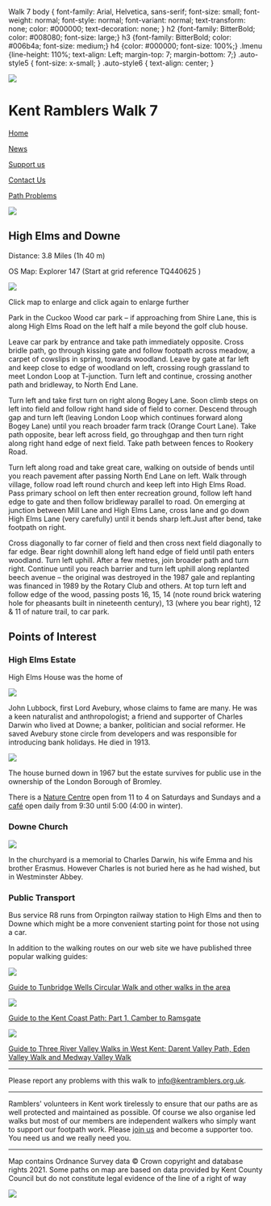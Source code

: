 Walk 7   body { font-family: Arial, Helvetica, sans-serif; font-size: small; font-weight: normal; font-style: normal; font-variant: normal; text-transform: none; color: #000000; text-decoration: none; } h2 {font-family: BitterBold; color: #008080; font-size: large;} h3 {font-family: BitterBold; color: #006b4a; font-size: medium;} h4 {color: #000000; font-size: 100%;} .lmenu {line-height: 110%; text-align: Left; margin-top: 7; margin-bottom: 7;} .auto-style5 { font-size: x-small; } .auto-style6 { text-align: center; }

[![](../../ramblers-logo.gif)](http://www.kentramblers.org.uk)

# Kent Ramblers Walk 7


[Home](http://www.kentramblers.org.uk)

[News](../news/index.htm)

[Support us](../volunteering/index.htm)

[Contact Us](../feedback/index.htm)

[Path Problems](../path_problems/index.htm)

![](images/banner_007.jpg)

## High Elms and Downe

Distance:   3.8 Miles (1h 40 m)

OS Map:   Explorer 147 (Start at grid reference TQ440625 )

[![](map_007.jpg)](map_007.jpg) 

Click map to enlarge and click again to enlarge further

Park in the Cuckoo Wood car park – if approaching from Shire Lane, this is along High Elms Road on the left half a mile beyond the golf club house.

Leave car park by entrance and take path immediately opposite.  Cross bridle path, go through kissing gate and follow footpath across meadow, a carpet of cowslips in spring, towards woodland.  Leave by gate at far left and keep close to edge of woodland on left, crossing rough grassland to meet London Loop at T-junction.  Turn left and continue, crossing another path and bridleway, to North End Lane.

Turn left and take first turn on right along Bogey Lane.  Soon climb steps on left into field and follow right hand side of field to corner.  Descend through gap and turn left (leaving London Loop which continues forward along Bogey Lane) until you reach broader farm track (Orange Court Lane).  Take path opposite, bear left across field, go throughgap and then turn right along right hand edge of next field.  Take path between fences to Rookery Road.

Turn left along road and take great care, walking on outside of bends until you reach pavement after passing North End Lane on left.  Walk through village, follow road left round church and keep left into High Elms Road.  Pass primary school on left then enter recreation ground, follow left hand edge to gate and then follow bridleway parallel to road.  On emerging at junction between Mill Lane and High Elms Lane, cross lane and go down High Elms Lane (very carefully) until it bends sharp left.Just after bend, take footpath on right.

Cross diagonally to far corner of field and then cross next field diagonally to far edge.  Bear right downhill along left hand edge of field until path enters woodland.  Turn left uphill.  After a few metres, join broader path and turn right.  Continue until you reach barrier and turn left uphill along replanted beech avenue – the original was destroyed in the 1987 gale and replanting was financed in 1989 by the Rotary Club and others.  At top turn left and follow edge of the wood, passing posts 16, 15, 14 (note round brick watering hole for pheasants built in nineteenth century), 13 (where you bear right), 12 & 11 of nature trail, to car park.

## Points of Interest

### High Elms Estate

High Elms House was the home of

![](images/P007a.jpg)

John Lubbock, first Lord Avebury, whose claims to fame are many.  He was a keen naturalist and anthropologist; a friend and supporter of Charles Darwin who lived at Downe; a banker, politician and social reformer.  He saved Avebury stone circle from developers and was responsible for introducing bank holidays.  He died in 1913.

![](images/P007c.jpg)

The house burned down in 1967 but the estate survives for public use in the ownership of the London Borough of Bromley.

There is a [Nature Centre](https://www.bromley.gov.uk/info/469/countryside_-_visitor_centres/384/bromley_environmental_education_centre_at_high_elms_beeche) open from 11 to 4 on Saturdays and Sundays and a [café](https://thegreenroofcafe.co.uk/) open daily from 9:30 until 5:00 (4:00 in winter).

### Downe Church

![](images/P007b.jpg)

In the churchyard is a memorial to Charles Darwin, his wife Emma and his brother Erasmus.  However Charles is not buried here as he had wished, but in Westminster Abbey.


### Public Transport

Bus service R8 runs from Orpington railway station to High Elms and then to Downe which might be a more convenient starting point for those not using a car.

In addition to the walking routes on our web site we have published three popular walking guides:

![](../../Books/images/TWCWfc.jpg)

[Guide to Tunbridge Wells Circular Walk and other walks in the area](../../Books/index.htm#TWCW)

![](../../Books/images/cover_front.jpg)

[Guide to the Kent Coast Path: Part 1, Camber to Ramsgate](../../Books/index.htm#KCP1)

![](../../Books/images/trvwwk_cover_front.jpg)

[Guide to Three River Valley Walks in West Kent: Darent Valley Path, Eden Valley Walk and Medway Valley Walk](../../Books/index.htm#TRVWWK)

* * *

Please report any problems with this walk to [info@kentramblers.org.uk](mailto:info@kentramblers.org.uk).

* * *

Ramblers' volunteers in Kent work tirelessly to ensure that our paths are as well protected and maintained as possible.  Of course we also organise led walks but most of our members are independent walkers who simply want to support our footpath work.  Please [join us](http://www.ramblers.org.uk/membership/whyjoin.html) and become a supporter too.  You need us and we really need you.

* * *

Map contains Ordnance Survey data © Crown copyright and database rights 2021.  Some paths on map are based on data provided by Kent County Council but do not constitute legal evidence of the line of a right of way

 

![](../../footer-bg.png)
